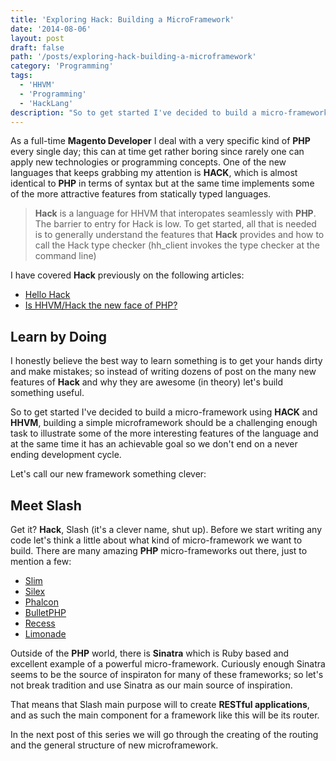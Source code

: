 ```yaml
---
title: 'Exploring Hack: Building a MicroFramework'
date: '2014-08-06'
layout: post
draft: false
path: '/posts/exploring-hack-building-a-microframework'
category: 'Programming'
tags:
  - 'HHVM'
  - 'Programming'
  - 'HackLang'
description: "So to get started I've decided to build a micro-framework using HACK and HHVM, building a simple microframework should be a challenging enough task to illustrate some of the more interesting features of the language and at the same time it has an achievable goal so we don't end on a never ending development cycle."
---
```


As a full-time **Magento Developer** I deal with a very specific kind of **PHP** every single day; this can at time get rather boring since rarely one can apply
new technologies or programming concepts. One of the new languages that keeps grabbing my attention is **HACK**, which is almost identical to **PHP** in
terms of syntax but at the same time implements some of the more attractive features from statically typed languages.

> **Hack** is a language for HHVM that interopates seamlessly with **PHP**. The barrier to entry for Hack is low. To get started, all that is needed is to
> generally understand the features that **Hack** provides and how to call the Hack type checker (hh_client invokes the type checker at the command line)

I have covered **Hack** previously on the following articles:

- [Hello Hack](https://www.coderoncode.com/2014/03/23/hello-hack.html)
- [Is HHVM/Hack the new face of PHP?](https://www.coderoncode.com/2014/04/08/hhvm-hack-new-php.html)

## Learn by Doing

I honestly believe the best way to learn something is to get your hands dirty and make mistakes; so instead of writing dozens of post on
the many new features of **Hack** and why they are awesome (in theory) let's build something useful.

So to get started I've decided to build a micro-framework using **HACK** and **HHVM**, building a simple microframework should be a challenging enough task
to illustrate some of the more interesting features of the language and at the same time it has an achievable goal so we don't end on a never ending
development cycle.

Let's call our new framework something clever:

## Meet Slash

Get it? **Hack**, Slash (it's a clever name, shut up). Before we start writing any code let's think a little about what kind of micro-framework we want
to build. There are many amazing **PHP** micro-frameworks out there, just to mention a few:

- [Slim](https://www.slimframework.com/)
- [Silex](https://silex.sensiolabs.org/)
- [Phalcon](https://phalconphp.com/)
- [BulletPHP](https://bulletphp.com/)
- [Recess](https://www.recessframework.org/)
- [Limonade](https://limonade-php.github.io/)

Outside of the **PHP** world, there is **Sinatra** which is Ruby based and excellent example of a powerful micro-framework. Curiously enough Sinatra seems to
be the source of inspiraton for many of these frameworks; so let's not break tradition and use Sinatra as our main source of inspiration.

That means that Slash main purpose will to create **RESTful applications**, and as such the main component for a framework like this will be its router.

In the next post of this series we will go through the creating of the routing and the general structure of new microframework.
